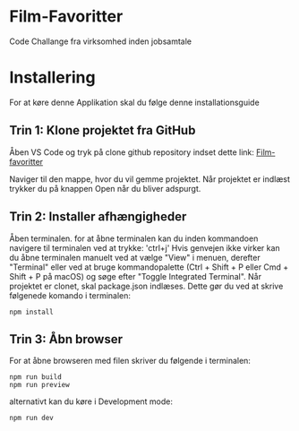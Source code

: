 # Film-Favoritter
Code Challange fra virksomhed inden jobsamtale

# Installering
For at køre denne Applikation skal du følge denne installationsguide

## Trin 1: Klone projektet fra GitHub
Åben VS Code og tryk på clone github repository
indset dette link: [Film-favoritter](https://github.com/Hedemann-Nielsen/Film-Favoritter)

Naviger til den mappe, hvor du vil gemme projektet. Når projektet er indlæst trykker du på knappen Open når du bliver adspurgt.

## Trin 2: Installer afhængigheder
Åben terminalen. 
for at åbne terminalen kan du inden kommandoen navigere til terminalen ved at trykke: 'ctrl+j' Hvis genvejen ikke virker kan du åbne terminalen manuelt ved at vælge "View" i menuen, derefter "Terminal" eller ved at bruge kommandopalette (Ctrl + Shift + P eller Cmd + Shift + P på macOS) og søge efter "Toggle Integrated Terminal".
Når projektet er clonet, skal package.json indlæses. Dette gør du ved at skrive følgenede komando i terminalen: 
```
npm install
```

## Trin 3: Åbn browser
For at åbne browseren med filen skriver du følgende i terminalen: 
```
npm run build
npm run preview
```
alternativt kan du køre i Development mode:

```
npm run dev
```
